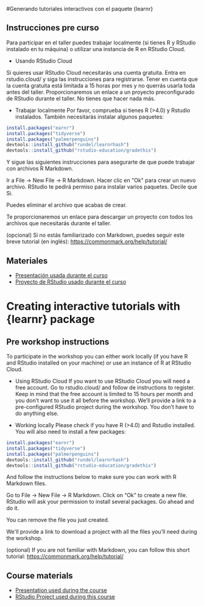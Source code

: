 #Generando tutoriales interactivos con el paquete {learnr}
## Instrucciones pre curso

Para participar en el taller puedes trabajar localmente (si tienes R y RStudio instalado en tu máquina) o utilizar una instancia de R en RStudio Cloud.

* Usando RStudio Cloud

Si quieres usar RStudio Cloud necesitarás una cuenta gratuita. Entra en rstudio.cloud/ y siga las instrucciones para registrarse. Tener en cuenta que la cuenta gratuita está limitada a 15 horas por mes y no querrás usarla toda antes del taller. Proporcionaremos un enlace a un proyecto preconfigurado de RStudio durante el taller. No tienes que hacer nada más.

* Trabajar localmente
Por favor, comprueba si tienes R (>4.0) y Rstudio instalados. También necesitarás instalar algunos paquetes:

``` r
install.packages("earnr")
install.packages("tidyverse")
install.packages("palmerpenguins")
devtools::install_github("rundel/learnrhash")
devtools::install_github("rstudio-education/gradethis")
```
Y sigue las siguientes instrucciones para asegurarte de que puede trabajar con archivos R Markdown. 

Ir a File -> New File -> R Markdown. Hacer clic en "Ok" para crear un nuevo archivo. RStudio te pedirá permiso para instalar varios paquetes. Decile que Si.

Puedes eliminar el archivo que acabas de crear.

Te proporcionaremos un enlace para descargar un proyecto con todos los archivos que necesitarás durante el taller.

(opcional) Si no estás familiarizado con Markdown, puedes seguir este breve tutorial (en inglés): https://commonmark.org/help/tutorial/

## Materiales

- [Presentación usada durante el curso](https://docs.google.com/presentation/d/1RejcfLcXZtkZgOTOwo5UJx9Oyg-jU_vE5ucufnUx31Y/edit?usp=sharing)
- [Proyecto de RStudio usado durante el curso](https://github.com/MetaDocencia/curso_learnr/blob/main/learnr_project.zip)


# Creating interactive tutorials with {learnr} package

## Pre workshop instructions

To participate in the workshop you can either work locally (if you have R and RStudio installed on your machine) or use an instance of R at RStudio Cloud.

* Using RStudio Cloud
If you want to use RStudio Cloud you will need a free account. Go to rstudio.cloud/ and follow de instructions to register. Keep in mind that the free account is limited to 15 hours per month and you don’t want to use it all before the workshop. We’ll provide a link to a pre-configured RStudio project during the workshop. You don’t have to do anything else.

* Working locally
Please check if you have R (>4.0) and Rstudio installed. You will also need to install a few packages:

``` r
install.packages("earnr")
install.packages("tidyverse")
install.packages("palmerpenguins")
devtools::install_github("rundel/learnrhash")
devtools::install_github("rstudio-education/gradethis")
```
And follow the instructions below to make sure you can work with R Markdown files. 

Go to File -> New File -> R Markdown. Click on “Ok” to create a new file. RStudio will ask your permission to install several packages. Go ahead and do it.

You can remove the file you just created.

We'll provide a link to download a project with all the files you'll need during the workshop.

(optional) If you are not familiar with Markdown, you can follow this short tutorial: https://commonmark.org/help/tutorial/


## Course materials

- [Presentation used during the course](https://docs.google.com/presentation/d/1RejcfLcXZtkZgOTOwo5UJx9Oyg-jU_vE5ucufnUx31Y/edit?usp=sharing)
- [RStudio Project used during this course](https://github.com/MetaDocencia/curso_learnr/blob/main/learnr_project.zip)


